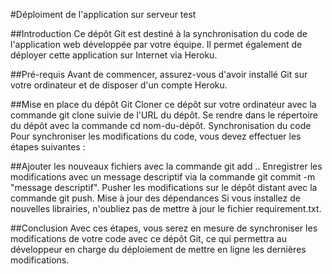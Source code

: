 #Déploiment de l'application sur serveur test

##Introduction
Ce dépôt Git est destiné à la synchronisation du code de l'application web développée par votre équipe. Il permet également de déployer cette application sur Internet via Heroku.

##Pré-requis
Avant de commencer, assurez-vous d'avoir installé Git sur votre ordinateur et de disposer d'un compte Heroku.

##Mise en place du dépôt Git
Cloner ce dépôt sur votre ordinateur avec la commande git clone suivie de l'URL du dépôt.
Se rendre dans le répertoire du dépôt avec la commande cd nom-du-dépôt.
Synchronisation du code
Pour synchroniser les modifications du code, vous devez effectuer les étapes suivantes :

##Ajouter les nouveaux fichiers avec la commande git add ..
Enregistrer les modifications avec un message descriptif via la commande git commit -m "message descriptif".
Pusher les modifications sur le dépôt distant avec la commande git push.
Mise à jour des dépendances
Si vous installez de nouvelles librairies, n'oubliez pas de mettre à jour le fichier requirement.txt.

##Conclusion
Avec ces étapes, vous serez en mesure de synchroniser les modifications de votre code avec ce dépôt Git, ce qui permettra au développeur en charge du déploiement de mettre en ligne les dernières modifications.
